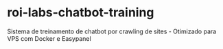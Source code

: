 # roi-labs-chatbot-training
Sistema de treinamento de chatbot por crawling de sites - Otimizado para VPS com Docker e Easypanel
